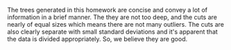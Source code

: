 ﻿The trees generated in this homework are concise and convey a lot of information in a brief manner. The they are not too deep, and the cuts are nearly of equal sizes which means there are not many outliers. The cuts are also clearly separate with small standard deviations and it's apparent that the data is divided appropriately. So, we believe they are good.  

